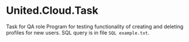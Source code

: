 # United.Cloud.Task
Task for QA role
Program for testing functionality of creating and deleting profiles for new users. SQL query is in file `SQL example.txt`.

